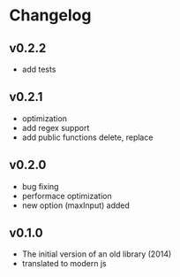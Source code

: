 # Changelog

## v0.2.2
- add tests

## v0.2.1
- optimization
- add regex support
- add public functions delete, replace

## v0.2.0
- bug fixing
- performace optimization
- new option (maxInput) added

## v0.1.0
- The initial version of an old library (2014)
- translated to modern js
